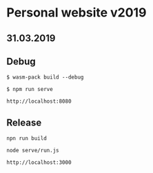 # Personal website v2019
## 31.03.2019

## Debug
```
$ wasm-pack build --debug
```

```
$ npm run serve
```

```
http://localhost:8080
```

## Release
```
npn run build
```

```
node serve/run.js
```

```
http://localhost:3000
```
